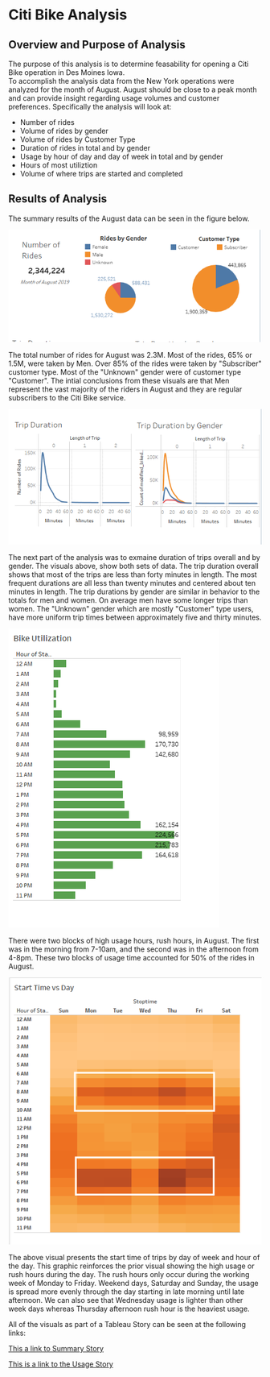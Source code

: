 # Citi Bike Analysis
## Overview and Purpose of Analysis
The purpose of this analysis is to determine feasability for opening a Citi Bike operation in Des Moines Iowa.  
To accomplish the analysis data from the New York operations were analyzed for the month of August.  August should be close to a peak month and can provide insight regarding usage volumes and customer preferences.
Specifically the analysis will look at:
-  Number of rides 
-  Volume of rides by gender
-  Volume of rides by Customer Type
-  Duration of rides in total and by gender
-  Usage by hour of day and day of week in total and by gender
-  Hours of most utiliztion 
-  Volume of where trips are started and completed

## Results of Analysis
The summary results of the August data can be seen in the figure below.

<img src="Summary_statistics.png" alt="Summary Statistics" >

The total number of rides for August was 2.3M.  Most of the rides, 65% or 1.5M, were taken by Men.  Over 85% of the rides were taken by "Subscriber" customer type.  Most of the "Unknown" gender were of customer type "Customer".  The intial conclusions from these visuals are that Men represent the vast majority of the riders in August and they are regular subscribers to the Citi Bike service.

<img src="trip_durations.png">
 
 The next part of the analysis was to exmaine duration of trips overall and by gender.  The visuals above, show both sets of data.  The trip duration overall shows that most of the trips are less than forty minutes in length.  The most frequent durations are all less than twenty minutes and centered about ten minutes in length.
  The trip durations by gender are similar in behavior to the totals for men and women.  On average men have some longer trips than women.  The "Unknown" gender which are mostly "Customer" type users, have more uniform trip times between approximately  five and thirty minutes.
  
<img src="Bike_utilization.png">  

There were two blocks of high usage hours, rush hours, in August.  The first was in the morning from 7-10am, and the second was in the afternoon from 4-8pm.  These two blocks of usage time accounted for 50% of the rides in August.  

<img src="Starttime_by_Dayhour.png">

The above visual presents the start time of trips by day of week and hour of the day.  This graphic reinforces the prior visual showing the high usage or rush hours during the day.  The rush hours only occur during the working week of Monday to Friday.  Weekend days, Saturday and Sunday, the usage is spread more evenly through the day starting in late morning until late afternoon.  We can also see that Wednesday usage is lighter than other week days whereas Thursday afternoon rush hour is the heaviest usage.








All of the visuals as part of a Tableau Story can be seen at the following links:

[This a link to Summary Story](https://public.tableau.com/app/profile/bill.remy/viz/Mod14Challenge_16557427414530/CitiBikeOverview?publish=yes)


[This is a link to the Usage Story](https://public.tableau.com/app/profile/bill.remy/viz/Mod14Challenge_16557427414530/CitiBikeUsage?publish=yes)
